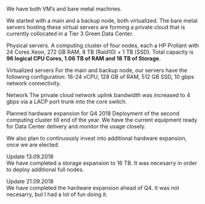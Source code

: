 We have both VM’s and bare metal machines.

We started with a main and a backup node, both virtualized. The bare metal servers hosting these virtual servers are forming a private cloud that is currently collocated in a Tier 3 Green Data Center.

Physical servers.
A computing cluster of four nodes, each a HP Proliant with 24 Cores Xeon, 272 GB RAM, 8 TB (Raid10) + 1 TB (SSD). 
Total capacity is <b>96 logical CPU Cores, 1.06 TB of RAM and 18 TB of Storage</b>.

Virtualized servers
For the main and backup node, our servers have the following configuration:
16-24 vCPU, 128 GB of RAM, 512 GB SSD, 10 gbps network connectivity.

Network
The private cloud network uplink bandwidth was increased to 4 gbps via a LACP port trunk into the core switch.


Planned hardware expansion for Q4 2018
Deployment of the second computing cluster till end of the year. We have the current equipment ready for Data Center delivery and monitor the usage closely. 


We also plan to continuously invest into additional hardware expansion, once we are elected.

Update 13.09.2018<br>
We have completed a storage expansion to 16 TB. It was necesarry in order to deploy additional full nodes.

Update 21.09.2018<br>
We have completed the hardware expansion ahead of Q4. It was not necesarry, but I had a lot of fun doing it.
